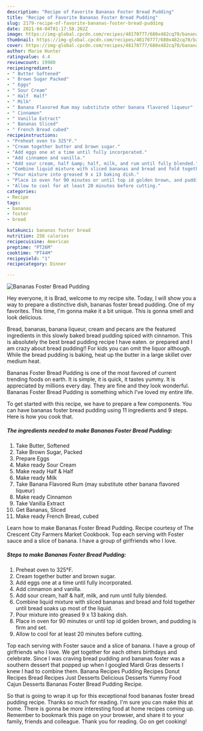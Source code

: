 ```yaml
---
description: "Recipe of Favorite Bananas Foster Bread Pudding"
title: "Recipe of Favorite Bananas Foster Bread Pudding"
slug: 2179-recipe-of-favorite-bananas-foster-bread-pudding
date: 2021-04-04T01:17:58.202Z
image: https://img-global.cpcdn.com/recipes/48170777/680x482cq70/bananas-foster-bread-pudding-recipe-main-photo.jpg
thumbnail: https://img-global.cpcdn.com/recipes/48170777/680x482cq70/bananas-foster-bread-pudding-recipe-main-photo.jpg
cover: https://img-global.cpcdn.com/recipes/48170777/680x482cq70/bananas-foster-bread-pudding-recipe-main-photo.jpg
author: Marie Hunter
ratingvalue: 4.4
reviewcount: 19980
recipeingredient:
- " Butter Softened"
- " Brown Sugar Packed"
- " Eggs"
- " Sour Cream"
- " Half  Half"
- " Milk"
- " Banana Flavored Rum may substitute other banana flavored liqueur"
- " Cinnamon"
- " Vanilla Extract"
- " Bananas Sliced"
- " French Bread cubed"
recipeinstructions:
- "Preheat oven to 325°F."
- "Cream together butter and brown sugar."
- "Add eggs one at a time until fully incorporated."
- "Add cinnamon and vanilla."
- "Add sour cream, half &amp; half, milk, and rum until fully blended."
- "Combine liquid mixture with sliced bananas and bread and fold together until bread soaks up most of the liquid."
- "Pour mixture into greased 9 x 13 baking dish."
- "Place in oven for 90 minutes or until top id golden brown, and pudding is firm and set."
- "Allow to cool for at least 20 minutes before cutting."
categories:
- Recipe
tags:
- bananas
- foster
- bread

katakunci: bananas foster bread 
nutrition: 258 calories
recipecuisine: American
preptime: "PT26M"
cooktime: "PT44M"
recipeyield: "1"
recipecategory: Dinner

---
```



![Bananas Foster Bread Pudding](https://img-global.cpcdn.com/recipes/48170777/680x482cq70/bananas-foster-bread-pudding-recipe-main-photo.jpg)

Hey everyone, it is Brad, welcome to my recipe site. Today, I will show you a way to prepare a distinctive dish, bananas foster bread pudding. One of my favorites. This time, I'm gonna make it a bit unique. This is gonna smell and look delicious.

Bread, bananas, banana liqueur, cream and pecans are the featured ingredients in this slowly baked bread pudding spiced with cinnamon. This is absolutely the best bread pudding recipe I have eaten. or prepared and I am crazy about bread pudding!! For kids you can omit the liquor although. While the bread pudding is baking, heat up the butter in a large skillet over medium heat.

Bananas Foster Bread Pudding is one of the most favored of current trending foods on earth. It is simple, it is quick, it tastes yummy. It is appreciated by millions every day. They are fine and they look wonderful. Bananas Foster Bread Pudding is something which I've loved my entire life.


To get started with this recipe, we have to prepare a few components. You can have bananas foster bread pudding using 11 ingredients and 9 steps. Here is how you cook that.

<!--inarticleads1-->

##### The ingredients needed to make Bananas Foster Bread Pudding:

1. Take  Butter, Softened
1. Take  Brown Sugar, Packed
1. Prepare  Eggs
1. Make ready  Sour Cream
1. Make ready  Half &amp; Half
1. Make ready  Milk
1. Take  Banana Flavored Rum (may substitute other banana flavored liqueur)
1. Make ready  Cinnamon
1. Take  Vanilla Extract
1. Get  Bananas, Sliced
1. Make ready  French Bread, cubed


Learn how to make Bananas Foster Bread Pudding. Recipe courtesy of The Crescent City Farmers Market Cookbook. Top each serving with Foster sauce and a slice of banana. I have a group of girlfriends who I love. 

<!--inarticleads2-->

##### Steps to make Bananas Foster Bread Pudding:

1. Preheat oven to 325°F.
1. Cream together butter and brown sugar.
1. Add eggs one at a time until fully incorporated.
1. Add cinnamon and vanilla.
1. Add sour cream, half &amp; half, milk, and rum until fully blended.
1. Combine liquid mixture with sliced bananas and bread and fold together until bread soaks up most of the liquid.
1. Pour mixture into greased 9 x 13 baking dish.
1. Place in oven for 90 minutes or until top id golden brown, and pudding is firm and set.
1. Allow to cool for at least 20 minutes before cutting.


Top each serving with Foster sauce and a slice of banana. I have a group of girlfriends who I love. We get together for each others birthdays and celebrate. Since I was craving bread pudding and bananas foster was a southern dessert that popped up when I googled Mardi Gras desserts I knew I had to combine them. Banana Recipes Pudding Recipes Donut Recipes Bread Recipes Just Desserts Delicious Desserts Yummy Food Cajun Desserts Bananas Foster Bread Pudding Recipe. 

So that is going to wrap it up for this exceptional food bananas foster bread pudding recipe. Thanks so much for reading. I'm sure you can make this at home. There is gonna be more interesting food at home recipes coming up. Remember to bookmark this page on your browser, and share it to your family, friends and colleague. Thank you for reading. Go on get cooking!
